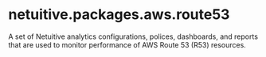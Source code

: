 # netuitive.packages.aws.route53
A set of Netuitive analytics configurations, polices, dashboards, and reports that are used to monitor performance of AWS Route 53 (R53) resources.
